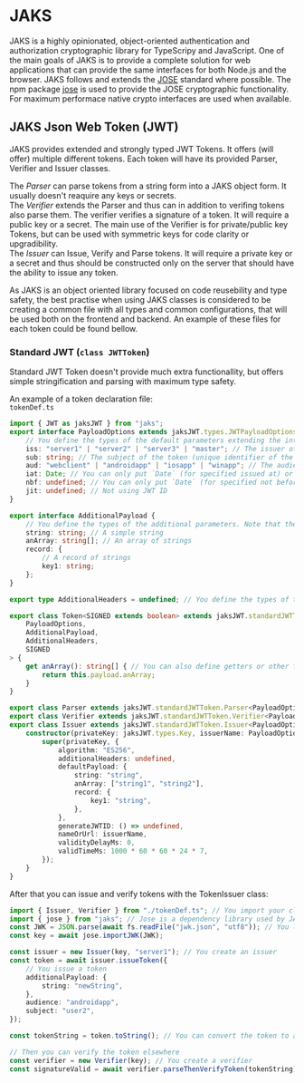 # JAKS

JAKS is a highly opinionated, object-oriented authentication and authorization cryptographic library for TypeScripy and JavaScript. One of the main goals of JAKS is to provide a complete solution for web applications that can provide the same interfaces for both Node.js and the browser. JAKS follows and extends the [JOSE](https://www.rfc-editor.org/rfc/rfc7519) standard where possible. The npm package [jose](https://www.npmjs.com/package/jose) is used to provide the JOSE cryptographic functionality. For maximum performace native crypto interfaces are used when available.

## JAKS Json Web Token (JWT)

JAKS provides extended and strongly typed JWT Tokens. It offers (will offer) multiple different tokens. Each token will have its provided Parser, Verifier and Issuer classes.  
  
The *Parser* can parse tokens from a string form into a JAKS object form. It usually doesn't reaquire any keys or secrets.  
The *Verifier* extends the Parser and thus can in addition to verifing tokens also parse them. The verifier verifies a signature of a token. It will require a public key or a secret. The main use of the Verifier is for private/public key Tokens, but can be used with symmetric keys for code clarity or upgradibility.  
The *Issuer* can Issue, Verify and Parse tokens. It will require a private key or a secret and thus should be constructed only on the server that should have the ability to issue any token.  
  
As JAKS is an object oriented library focused on code reusebility and type safety, the best practise when using JAKS classes is considered to be creating a common file with all types and common configurations, that will be used both on the frontend and backend. An example of these files for each token could be found bellow.

### Standard JWT (`class JWTToken`)

Standard JWT Token doesn't provide much extra functionallity, but offers simple stringification and parsing with maximum type safety.  

An example of a token declaration file:  
`tokenDef.ts`

```typescript
import { JWT as jaksJWT } from "jaks";
export interface PayloadOptions extends jaksJWT.types.JWTPayloadOptions {
    // You define the types of the default parameters extending the interface should make you follow the standard.
    iss: "server1" | "server2" | "server3" | "master"; // The issuer of the token
    sub: string; // The subject of the token (unique identifier of the user)
    aud: "webclient" | "androidapp" | "iosapp" | "winapp"; // The audience of the token (the reciever of the token)
    iat: Date; // You can only put `Date` (for specified issued at) or `undefined` (for not specified issued at)
    nbf: undefined; // You can only put `Date` (for specified not before) or `undefined` (for not specified not before)
    jit: undefined; // Not using JWT ID
}

export interface AdditionalPayload {
    // You define the types of the additional parameters. Note that these parameters will be added to the payload, so make them compact.
    string: string; // A simple string
    anArray: string[]; // An array of strings
    record: {
        // A record of strings
        key1: string;
    };
}

export type AdditionalHeaders = undefined; // You define the types of the additional headers in the same way as the additional payload. Undefined means there are no extra headers.

export class Token<SIGNED extends boolean> extends jaksJWT.standardJWTToken.Token<
    PayloadOptions,
    AdditionalPayload,
    AdditionalHeaders,
    SIGNED
> {
    get anArray(): string[] { // You can also define getters or other functions to make it more convenient to use.
        return this.payload.anArray;
    } 
}

export class Parser extends jaksJWT.standardJWTToken.Parser<PayloadOptions, AdditionalPayload, AdditionalHeaders> {}
export class Verifier extends jaksJWT.standardJWTToken.Verifier<PayloadOptions, AdditionalPayload, AdditionalHeaders> {}
export class Issuer extends jaksJWT.standardJWTToken.Issuer<PayloadOptions, AdditionalPayload, AdditionalHeaders> {
    constructor(privateKey: jaksJWT.types.Key, issuerName: PayloadOptions["iss"]) { // You can redefine the constructor to make it more convenient to use.
        super(privateKey, {
            algorithm: "ES256",
            additionalHeaders: undefined,
            defaultPayload: {
                string: "string",
                anArray: ["string1", "string2"],
                record: {
                    key1: "string",
                },
            },
            generateJWTID: () => undefined,
            nameOrUrl: issuerName,
            validityDelayMs: 0,
            validTimeMs: 1000 * 60 * 60 * 24 * 7,
        });
    }
}
```

After that you can issue and verify tokens with the TokenIssuer class:

```typescript
import { Issuer, Verifier } from "./tokenDef.ts"; // You import your classes from the difinition file
import { jose } from "jaks"; // Jose is a dependency library used by JAKS
const JWK = JSON.parse(await fs.readFile("jwk.json", "utf8")); // You load the JWK from a file
const key = await jose.importJWK(JWK);

const issuer = new Issuer(key, "server1"); // You create an issuer
const token = await issuer.issueToken({
    // You issue a token
    additionalPayload: {
        string: "newString",
    },
    audience: "androidapp",
    subject: "user2",
});

const tokenString = token.toString(); // You can convert the token to a string

// Then you can verify the token elsewhere
const verifier = new Verifier(key); // You create a verifier
const signatureValid = await verifier.parseThenVerifyToken(tokenString); // You parse and verify the signature of the token
```
